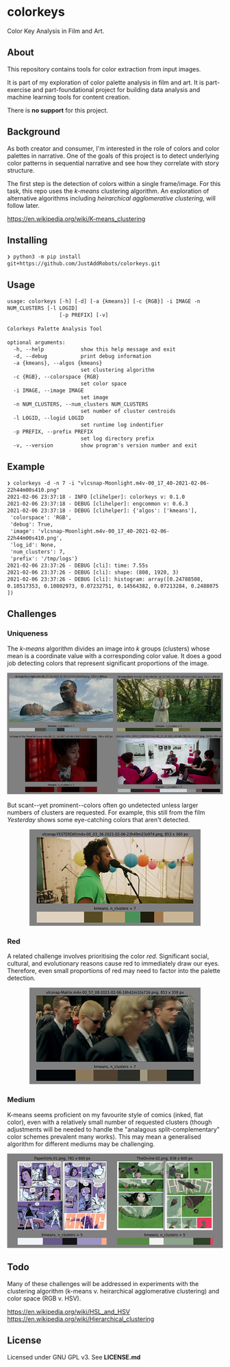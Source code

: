 # colorkeys
Color Key Analysis in Film and Art.

## About

This repository contains tools for color extraction from input images.

It is part of my exploration of color palette analysis in film and art. It is 
part-exercise and part-foundational project for building data analysis and machine 
learning tools for content creation.

There is **no support** for this project.

## Background

As both creator and consumer, I'm interested in the role of colors and color palettes
in narrative. One of the goals of this project is to detect underlying color patterns 
in sequential narrative and see how they correlate with story structure.

The first step is the detection of colors within a single frame/image. For this task,
this repo uses the _k-means_ clustering algorithm. An exploration of alternative
algorithms including _heirarchical agglomerative clustering_, will follow later.

https://en.wikipedia.org/wiki/K-means_clustering

## Installing

```
❯ python3 -m pip install git+https://github.com/JustAddRobots/colorkeys.git
```

## Usage

```
usage: colorkeys [-h] [-d] [-a {kmeans}] [-c {RGB}] -i IMAGE -n NUM_CLUSTERS [-l LOGID]
                 [-p PREFIX] [-v]

Colorkeys Palette Analysis Tool

optional arguments:
  -h, --help            show this help message and exit
  -d, --debug           print debug information
  -a {kmeans}, --algos {kmeans}
                        set clustering algorithm
  -c {RGB}, --colorspace {RGB}
                        set color space
  -i IMAGE, --image IMAGE
                        set image
  -n NUM_CLUSTERS, --num_clusters NUM_CLUSTERS
                        set number of cluster centroids
  -l LOGID, --logid LOGID
                        set runtime log indentifier
  -p PREFIX, --prefix PREFIX
                        set log directory prefix
  -v, --version         show program's version number and exit
```

## Example
```
❯ colorkeys -d -n 7 -i "vlcsnap-Moonlight.m4v-00_17_40-2021-02-06-22h44m00s410.png"
2021-02-06 23:37:18 - INFO [clihelper]: colorkeys v: 0.1.0
2021-02-06 23:37:18 - DEBUG [clihelper]: engcommon v: 0.6.3
2021-02-06 23:37:18 - DEBUG [clihelper]: {'algos': ['kmeans'],
 'colorspace': 'RGB',
 'debug': True,
 'image': 'vlcsnap-Moonlight.m4v-00_17_40-2021-02-06-22h44m00s410.png',
 'log_id': None,
 'num_clusters': 7,
 'prefix': '/tmp/logs'}
2021-02-06 23:37:26 - DEBUG [cli]: time: 7.55s
2021-02-06 23:37:26 - DEBUG [cli]: shape: (808, 1920, 3)
2021-02-06 23:37:26 - DEBUG [cli]: histogram: array([0.24788508, 0.10517353, 0.10802973, 0.07232751, 0.14564382, 0.07213284, 0.2488075 ])
```

## Challenges

### Uniqueness

The _k-means_ algorithm divides an image into _k_ groups (clusters) whose mean is a
coordinate value with a corresponding color value. It does a good job detecting
 colors that represent significant proportions of the image.

<P align="center">
    <IMG src="./readme/colorkeys-n7-01.png" />
</P>


But scant--yet prominent--colors often go undetected unless larger numbers of 
clusters are requested. For example, this still from the film _Yesterday_ shows 
some eye-catching colors that aren't detected.

<P align="center">
    <IMG src="./readme/Yesterday-n7-01.png" />
</P>


### Red

A related challenge involves prioritising the color _red_. Significant
social, cultural, and evolutionary reasons cause red to immediately draw our eyes.
Therefore, even small proportions of red may need to factor into the palette 
detection.

<P align="center">
    <IMG src="./readme/Matrix-n7-01.png" />
</P>


### Medium

K-means seems proficient on my favourite style of comics (inked, flat color), even 
with a relatively small number of requested clusters (though adjustments will be needed
to handle the "analagous split-complementary" color schemes prevalent many works). 
This may mean a generalised algorithm for different mediums may be challenging.

<P align="center">
    <IMG src="./readme/Comics-n5-01.png" />
</P>


## Todo

Many of these challenges will be addressed in experiments with the clustering
algorithm (k-means v. heirarchical agglomerative clustering) and color space
(RGB v. HSV).


https://en.wikipedia.org/wiki/HSL_and_HSV  
https://en.wikipedia.org/wiki/Hierarchical_clustering  

## License

Licensed under GNU GPL v3. See **LICENSE.md**
